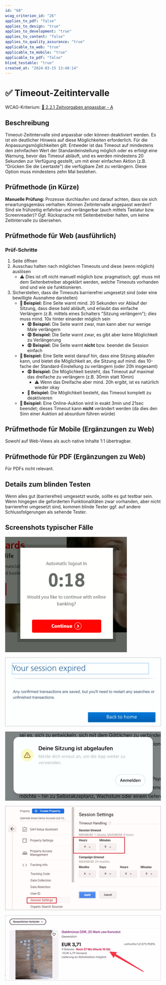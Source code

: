 ```yaml
---
id: "68"
wcag_criterion_id: "26"
applies_to_pdf: "false"
applies_to_design: "true"
applies_to_development: "true"
applies_to_content: "false"
applies_to_quality_assurance: "true"
applicable_to_web: "true"
applicable_to_mobile: "true"
applicable_to_pdf: "false"
blind_testable: "true"
created_at: "2024-03-15 13:48:14"
---
```


# ✅ Timeout-Zeitintervalle

WCAG-Kriterium: [📜 2.2.1 Zeitvorgaben anpassbar - A](..)

## Beschreibung

Timeout-Zeitintervalle sind anpassbar oder können deaktiviert werden. Es ist ein deutlicher Hinweis auf diese Möglichkeiten erforderlich. Für die Anpassungsmöglichkeiten gilt: Entweder ist das Timeout auf mindestens den zehnfachen Wert der Standardeinstellung möglich oder es erfolgt eine Warnung, bevor das Timeout abläuft, und es werden mindestens 20 Sekunden zur Verfügung gestellt, um mit einer einfachen Aktion (z.B. "Drücken Sie die Leertaste") die verfügbare Zeit zu verlängern. Diese Option muss mindestens zehn Mal bestehen.

## Prüfmethode (in Kürze)

**Manuelle Prüfung:** Prozesse durchlaufen und darauf achten, dass sie sich erwartungsgemäss verhalten: Können Zeitintervalle angepasst werden? Sind sie frühzeitig erfahrbar und verlängerbar (auch mittels Tastatur bzw. Screenreader)? Ggf. Rücksprache mit Seitenbetreiber halten, um keine Zeitintervalle zu übersehen.

## Prüfmethode für Web (ausführlich)

### Prüf-Schritte

1. Seite öffnen
1. Ausschau halten nach möglichen Timeouts und diese (wenn möglich) auslösen
    - ⚠️ Dies ist oft nicht manuell möglich bzw. pragmatisch; ggf. muss mit dem Seitenbetreiber abgeklärt werden, welche Timeouts vorhanden sind und wie sie funktionieren.
1. Sicherstellen, dass die Timeouts barrierefrei umgesetzt sind (oder eine bewilligte Ausnahme darstellen)
    - **🙂 Beispiel:** Eine Seite warnt mind. 20 Sekunden vor Ablauf der Sitzung, dass diese bald abläuft, und erlaubt das einfache Verlängern (z.B. mittels eines Schalters "Sitzung verlängern"); dies muss mind. 10x hinter einander möglich sein
        - **😡 Beispiel:** Die Seite warnt zwar, man kann aber nur wenige Male verlängern
        - **😡 Beispiel:** Die Seite warnt zwar, es gibt aber keine Möglichkeit zu Verlängerung
        - **😡 Beispiel:** Die Seite warnt **nicht** bzw. beendet die Session einfach
    - **🙂 Beispiel:** Eine Seite weist darauf hin, dass eine Sitzung ablaufen kann, und bietet die Möglichkeit an, die Sitzung auf mind. das 10-fache der Standard-Einstellung zu verlängern (oder 20h insgesamt)
        - **😡 Beispiel:** Die Möglichkeit besteht, das Timeout auf maximal das dreifache zu verlängern (z.B. 30min statt 10min)
            - ⚠️ Wenn das Dreifache aber mind. 20h ergibt, ist es natürlich wieder okay
        - **🙂 Beispiel:** Die Möglichkeit besteht, das Timeout komplett zu deaktivieren
    - **🙂 Beispiel:** Eine Online-Auktion wird in exakt 3min und 21sec beendet; dieses Timeout kann **nicht** verändert werden (da dies den Sinn einer Auktion ad absurdum führen würde)

## Prüfmethode für Mobile (Ergänzungen zu Web)

Sowohl auf Web-Views als auch native Inhalte 1:1 übertragbar.

## Prüfmethode für PDF (Ergänzungen zu Web)

Für PDFs nicht relevant.

## Details zum blinden Testen

Wenn alles gut (barrierefrei) umgesetzt wurde, sollte es gut testbar sein. Wenn hingegen die geforderten Funktionalitäten zwar vorhanden, aber nicht barrierefrei umgesetzt sind, kommen blinde Tester ggf. auf andere Schlussfolgerungen als sehende Tester.

## Screenshots typischer Fälle

![Hinweis auf eine ablaufende Session (mit einfacher Möglichkeit, diese zu verlängern)](images/hinweis-auf-eine-ablaufende-session-mit-einfacher-mglichkeit-diese-zu-verlngern.png)

![Meldung, dass aktuelle Session bereits abgelaufen ist](images/meldung-dass-aktuelle-session-bereits-abgelaufen-ist.png)

![Eine weitere solche Meldung, dass die Sitzung abgelaufen ist](images/eine-weitere-solche-meldung-dass-die-sitzung-abgelaufen-ist.png)

![Möglichkeiten um Anpassen der Dauer einer Session](images/mglichkeiten-um-anpassen-der-dauer-einer-session.png)

![Restdauer bei einer Online-Auktion](images/restdauer-bei-einer-online-auktion.png)